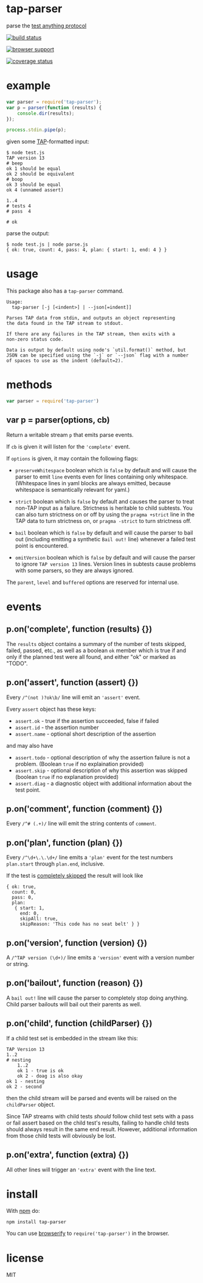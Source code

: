# tap-parser

parse the [test anything protocol](http://testanything.org/)

[![build status](https://secure.travis-ci.org/tapjs/tap-parser.png)](http://travis-ci.org/tapjs/tap-parser)

[![browser support](http://ci.testling.com/substack/tap-parser.png)](http://ci.testling.com/substack/tap-parser)

[![coverage status](https://coveralls.io/repos/tapjs/tap-parser/badge.svg?branch=master&service=github)](https://coveralls.io/github/tapjs/tap-parser?branch=master)

# example

``` js
var parser = require('tap-parser');
var p = parser(function (results) {
    console.dir(results);
});

process.stdin.pipe(p);
```

given some [TAP](http://testanything.org/)-formatted input:

```
$ node test.js
TAP version 13
# beep
ok 1 should be equal
ok 2 should be equivalent
# boop
ok 3 should be equal
ok 4 (unnamed assert)

1..4
# tests 4
# pass  4

# ok
```

parse the output:

```
$ node test.js | node parse.js
{ ok: true, count: 4, pass: 4, plan: { start: 1, end: 4 } }
```

# usage

This package also has a `tap-parser` command.

```
Usage:
  tap-parser [-j [<indent>] | --json[=indent]]

Parses TAP data from stdin, and outputs an object representing
the data found in the TAP stream to stdout.

If there are any failures in the TAP stream, then exits with a
non-zero status code.

Data is output by default using node's `util.format()` method, but
JSON can be specified using the `-j` or `--json` flag with a number
of spaces to use as the indent (default=2).
```

# methods

``` js
var parser = require('tap-parser')
```

## var p = parser(options, cb)

Return a writable stream `p` that emits parse events.

If `cb` is given it will listen for the `'complete'` event.

If `options` is given, it may contain the following flags:

- `preserveWhitespace` boolean which is `false` by default and will
  cause the parser to emit `line` events even for lines containing
  only whitespace.  (Whitespace lines in yaml blocks are always
  emitted, because whitespace is semantically relevant for yaml.)

- `strict` boolean which is `false` by default and causes the parser
  to treat non-TAP input as a failure.  Strictness is heritable to
  child subtests.  You can also turn strictness on or off by using the
  `pragma +strict` line in the TAP data to turn strictness on, or
  `pragma -strict` to turn strictness off.

- `bail` boolean which is `false` by default and will cause the parser
  to bail out (including emitting a synthetic `Bail out!` line)
  whenever a failed test point is encountered.

- `omitVersion` boolean which is `false` by default and will cause the
  parser to ignore `TAP version 13` lines.  Version lines in subtests
  cause problems with some parsers, so they are always ignored.

The `parent`, `level` and `buffered` options are reserved for internal
use.

# events

## p.on('complete', function (results) {})

The `results` object contains a summary of the number of tests
skipped, failed, passed, etc., as well as a boolean `ok` member which
is true if and only if the planned test were all found, and either
"ok" or marked as "TODO".

## p.on('assert', function (assert) {})

Every `/^(not )?ok\b/` line will emit an `'assert'` event.

Every `assert` object has these keys:

* `assert.ok` - true if the assertion succeeded, false if failed
* `assert.id` - the assertion number
* `assert.name` - optional short description of the assertion

and may also have

* `assert.todo` - optional description of why the assertion failure is
  not a problem.  (Boolean `true` if no explaination provided)
* `assert.skip` - optional description of why this assertion was
  skipped (boolean `true` if no explanation provided)
* `assert.diag` - a diagnostic object with additional information
  about the test point.

## p.on('comment', function (comment) {})

Every `/^# (.+)/` line will emit the string contents of `comment`.

## p.on('plan', function (plan) {})

Every `/^\d+\.\.\d+/` line emits a `'plan'` event for the test numbers
`plan.start` through `plan.end`, inclusive.

If the test is [completely
skipped](http://podwiki.hexten.net/TAP/TAP.html?page=TAP#Skippingeverything)
the result will look like

```
{ ok: true,
  count: 0,
  pass: 0,
  plan:
   { start: 1,
     end: 0,
     skipAll: true,
     skipReason: 'This code has no seat belt' } }
```

## p.on('version', function (version) {})

A `/^TAP version (\d+)/` line emits a `'version'` event with a version
number or string.

## p.on('bailout', function (reason) {})

A `bail out!` line will cause the parser to completely stop doing
anything.  Child parser bailouts will bail out their parents as well.

## p.on('child', function (childParser) {})

If a child test set is embedded in the stream like this:

```
TAP Version 13
1..2
# nesting
    1..2
    ok 1 - true is ok
    ok 2 - doag is also okay
ok 1 - nesting
ok 2 - second
```

then the child stream will be parsed and events will be raised on the
`childParser` object.

Since TAP streams with child tests *should* follow child test sets
with a pass or fail assert based on the child test's results, failing
to handle child tests should always result in the same end result.
However, additional information from those child tests will obviously
be lost.

## p.on('extra', function (extra) {})

All other lines will trigger an `'extra'` event with the line text.

# install

With [npm](https://npmjs.org) do:

```
npm install tap-parser
```

You can use [browserify](http://browserify.org) to `require('tap-parser')` in
the browser.

# license

MIT
